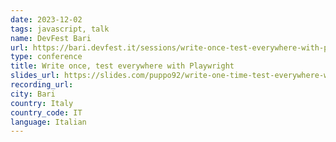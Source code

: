 ```yaml
---
date: 2023-12-02
tags: javascript, talk
name: DevFest Bari
url: https://bari.devfest.it/sessions/write-once-test-everywhere-with-playwright/
type: conference
title: Write once, test everywhere with Playwright
slides_url: https://slides.com/puppo92/write-one-time-test-everywhere-with-playwright/fullscreen
recording_url: 
city: Bari
country: Italy
country_code: IT
language: Italian
---
```

